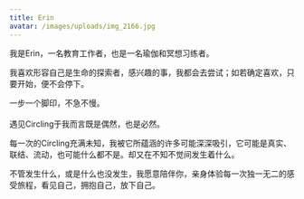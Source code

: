 ```yaml
---
title: Erin
avatar: /images/uploads/img_2166.jpg
---
```

我是Erin，一名教育工作者，也是一名瑜伽和冥想习练者。

我喜欢形容自己是生命的探索者，感兴趣的事，我都会去尝试；如若确定喜欢，只要开始，便不会停下。

一步一个脚印，不急不慢。\
\
遇见Circling于我而言既是偶然，也是必然。

每一次的Circling充满未知，我被它所蕴涵的许多可能深深吸引，它可能是真实、联结、流动，也可能什么都不是。却又在不知不觉间发生着什么。

不管发生什么，或是什么也没发生，我愿意陪伴你，亲身体验每一次独一无二的感受旅程，看见自己，拥抱自己，放下自己。
